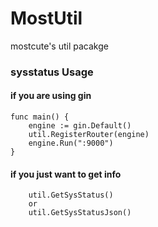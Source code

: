 # MostUtil

mostcute's util pacakge

### sysstatus Usage

#### if you are using gin

```
func main() {
	engine := gin.Default()
	util.RegisterRouter(engine)
	engine.Run(":9000")
}
```

#### if you just want to get info

```
    util.GetSysStatus()
    or
    util.GetSysStatusJson()
```